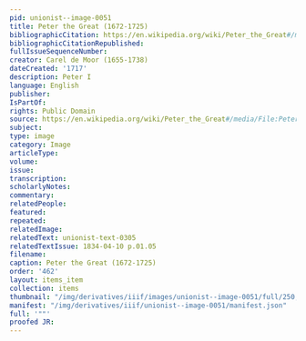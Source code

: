 ```yaml
---
pid: unionist--image-0051
title: Peter the Great (1672-1725)
bibliographicCitation: https://en.wikipedia.org/wiki/Peter_the_Great#/media/File:Peter_I_by_Carel_de_Moor.jpeg
bibliographicCitationRepublished: 
fullIssueSequenceNumber: 
creator: Carel de Moor (1655-1738)
dateCreated: '1717'
description: Peter I
language: English
publisher: 
IsPartOf: 
rights: Public Domain
source: https://en.wikipedia.org/wiki/Peter_the_Great#/media/File:Peter_I_by_Carel_de_Moor.jpeg
subject: 
type: image
category: Image
articleType: 
volume: 
issue: 
transcription: 
scholarlyNotes: 
commentary: 
relatedPeople: 
featured: 
repeated: 
relatedImage: 
relatedText: unionist-text-0305
relatedTextIssue: 1834-04-10 p.01.05
filename: 
caption: Peter the Great (1672-1725)
order: '462'
layout: items_item
collection: items
thumbnail: "/img/derivatives/iiif/images/unionist--image-0051/full/250,/0/default.jpg"
manifest: "/img/derivatives/iiif/unionist--image-0051/manifest.json"
full: '""'
proofed JR: 
---
```


